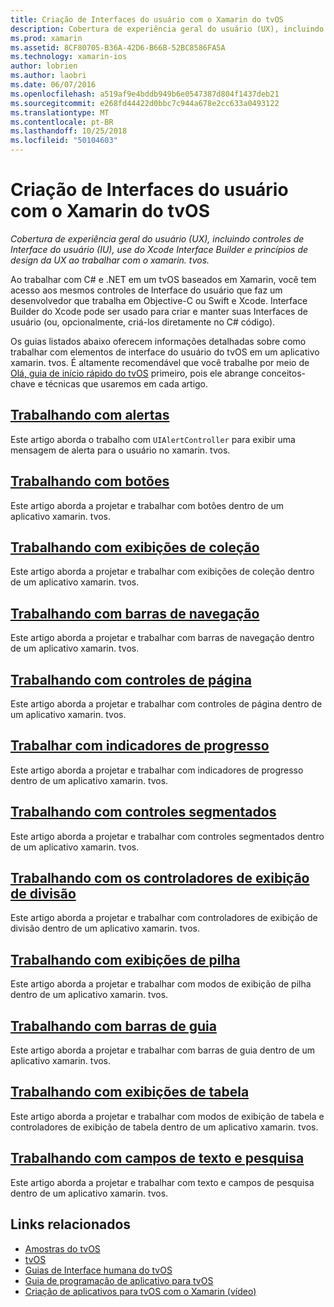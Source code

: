 ```yaml
---
title: Criação de Interfaces do usuário com o Xamarin do tvOS
description: Cobertura de experiência geral do usuário (UX), incluindo controles de Interface do usuário (IU), use do Xcode Interface Builder e princípios de design da UX ao trabalhar com o xamarin. tvos.
ms.prod: xamarin
ms.assetid: 8CF80705-B36A-42D6-B66B-52BC8586FA5A
ms.technology: xamarin-ios
author: lobrien
ms.author: laobri
ms.date: 06/07/2016
ms.openlocfilehash: a519af9e4bddb949b6e0547387d804f1437deb21
ms.sourcegitcommit: e268fd44422d0bbc7c944a678e2cc633a0493122
ms.translationtype: MT
ms.contentlocale: pt-BR
ms.lasthandoff: 10/25/2018
ms.locfileid: "50104603"
---
```

# <a name="building-tvos-user-interfaces-with-xamarin"></a>Criação de Interfaces do usuário com o Xamarin do tvOS

_Cobertura de experiência geral do usuário (UX), incluindo controles de Interface do usuário (IU), use do Xcode Interface Builder e princípios de design da UX ao trabalhar com o xamarin. tvos._

Ao trabalhar com C# e .NET em um tvOS baseados em Xamarin, você tem acesso aos mesmos controles de Interface do usuário que faz um desenvolvedor que trabalha em Objective-C ou Swift e Xcode. Interface Builder do Xcode pode ser usado para criar e manter suas Interfaces de usuário (ou, opcionalmente, criá-los diretamente no C# código).

Os guias listados abaixo oferecem informações detalhadas sobre como trabalhar com elementos de interface do usuário do tvOS em um aplicativo xamarin. tvos. É altamente recomendável que você trabalhe por meio de [Olá, guia de início rápido do tvOS](~/ios/tvos/get-started/hello-tvos.md) primeiro, pois ele abrange conceitos-chave e técnicas que usaremos em cada artigo.

## <a name="working-with-alertsiostvosuser-interfacealertsmd"></a>[Trabalhando com alertas](~/ios/tvos/user-interface/alerts.md)

Este artigo aborda o trabalho com `UIAlertController` para exibir uma mensagem de alerta para o usuário no xamarin. tvos.

## <a name="working-with-buttonsiostvosuser-interfacebuttonsmd"></a>[Trabalhando com botões](~/ios/tvos/user-interface/buttons.md)

Este artigo aborda a projetar e trabalhar com botões dentro de um aplicativo xamarin. tvos.

## <a name="working-with-collection-viewsiostvosuser-interfacecollection-viewsmd"></a>[Trabalhando com exibições de coleção](~/ios/tvos/user-interface/collection-views.md)

Este artigo aborda a projetar e trabalhar com exibições de coleção dentro de um aplicativo xamarin. tvos.

## <a name="working-with-navigation-barsiostvosuser-interfacenavigation-barsmd"></a>[Trabalhando com barras de navegação](~/ios/tvos/user-interface/navigation-bars.md)

Este artigo aborda a projetar e trabalhar com barras de navegação dentro de um aplicativo xamarin. tvos.

## <a name="working-with-page-controlsiostvosuser-interfacepage-controlsmd"></a>[Trabalhando com controles de página](~/ios/tvos/user-interface/page-controls.md)

Este artigo aborda a projetar e trabalhar com controles de página dentro de um aplicativo xamarin. tvos.

## <a name="working-with-progress-indicatorsiostvosuser-interfaceprogress-indicatorsmd"></a>[Trabalhar com indicadores de progresso](~/ios/tvos/user-interface/progress-indicators.md)

Este artigo aborda a projetar e trabalhar com indicadores de progresso dentro de um aplicativo xamarin. tvos.

## <a name="working-with-segmented-controlsiostvosuser-interfacesegmented-controlsmd"></a>[Trabalhando com controles segmentados](~/ios/tvos/user-interface/segmented-controls.md)

Este artigo aborda a projetar e trabalhar com controles segmentados dentro de um aplicativo xamarin. tvos.

## <a name="working-with-split-view-controllersiostvosuser-interfacesplit-viewsmd"></a>[Trabalhando com os controladores de exibição de divisão](~/ios/tvos/user-interface/split-views.md)

Este artigo aborda a projetar e trabalhar com controladores de exibição de divisão dentro de um aplicativo xamarin. tvos.

## <a name="working-with-stack-viewsiostvosuser-interfacestacked-viewsmd"></a>[Trabalhando com exibições de pilha](~/ios/tvos/user-interface/stacked-views.md)

Este artigo aborda a projetar e trabalhar com modos de exibição de pilha dentro de um aplicativo xamarin. tvos.

## <a name="working-with-tab-barsiostvosuser-interfacetab-barsmd"></a>[Trabalhando com barras de guia](~/ios/tvos/user-interface/tab-bars.md)

Este artigo aborda a projetar e trabalhar com barras de guia dentro de um aplicativo xamarin. tvos.

## <a name="working-with-table-viewsiostvosuser-interfacetable-viewsmd"></a>[Trabalhando com exibições de tabela](~/ios/tvos/user-interface/table-views.md)

Este artigo aborda a projetar e trabalhar com modos de exibição de tabela e controladores de exibição de tabela dentro de um aplicativo xamarin. tvos.

## <a name="working-with-text-and-search-fieldsiostvosuser-interfacetext-fields-and-searchmd"></a>[Trabalhando com campos de texto e pesquisa](~/ios/tvos/user-interface/text-fields-and-search.md)

Este artigo aborda a projetar e trabalhar com texto e campos de pesquisa dentro de um aplicativo xamarin. tvos.



## <a name="related-links"></a>Links relacionados

- [Amostras do tvOS](https://developer.xamarin.com/samples/tvos/all/)
- [tvOS](https://developer.apple.com/tvos/)
- [Guias de Interface humana do tvOS](https://developer.apple.com/tvos/human-interface-guidelines/)
- [Guia de programação de aplicativo para tvOS](https://developer.apple.com/library/prerelease/tvos/documentation/General/Conceptual/AppleTV_PG/)
- [Criação de aplicativos para tvOS com o Xamarin (vídeo)](https://university.xamarin.com/lightninglectures/tvos-with-xamarin)
